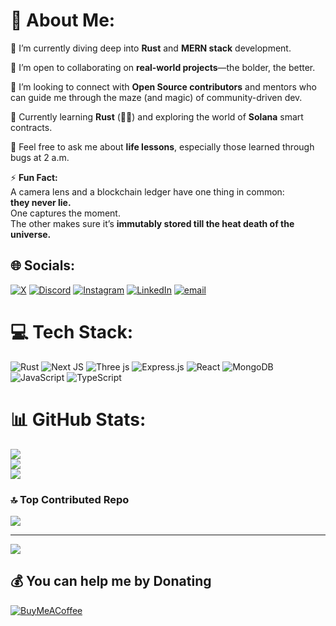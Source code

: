 # 💫 About Me:
🔭 I’m currently diving deep into **Rust** and **MERN stack** development.

👯 I’m open to collaborating on **real-world projects**—the bolder, the better.

🤝 I’m looking to connect with **Open Source contributors** and mentors who can guide me through the maze (and magic) of community-driven dev.

🌱 Currently learning **Rust** (🦀🧠) and exploring the world of **Solana** smart contracts.

💬 Feel free to ask me about **life lessons**, especially those learned through bugs at 2 a.m.

⚡ **Fun Fact:**  
A camera lens and a blockchain ledger have one thing in common:  
**they never lie.**  
One captures the moment.  
The other makes sure it’s **immutably stored till the heat death of the universe.**



## 🌐 Socials:
[![X](https://img.shields.io/badge/X-black.svg?logo=X&logoColor=white)](https://x.com/0xdeepeshW3) [![Discord](https://img.shields.io/badge/Discord-%237289DA.svg?logo=discord&logoColor=white)](https://discord.gg/0xdeepesh) [![Instagram](https://img.shields.io/badge/Instagram-%23E4405F.svg?logo=Instagram&logoColor=white)](https://instagram.com/deepesh.eth) [![LinkedIn](https://img.shields.io/badge/LinkedIn-%230077B5.svg?logo=linkedin&logoColor=white)](https://linkedin.com/in/deepesh-sr) [![email](https://img.shields.io/badge/Email-D14836?logo=gmail&logoColor=white)](mailto:rathoredeepeshsingh@gmail.com) 

# 💻 Tech Stack:
![Rust](https://img.shields.io/badge/rust-%23000000.svg?style=for-the-badge&logo=rust&logoColor=white) ![Next JS](https://img.shields.io/badge/Next-black?style=for-the-badge&logo=next.js&logoColor=white) ![Three js](https://img.shields.io/badge/threejs-black?style=for-the-badge&logo=three.js&logoColor=white) ![Express.js](https://img.shields.io/badge/express.js-%23404d59.svg?style=for-the-badge&logo=express&logoColor=%2361DAFB) ![React](https://img.shields.io/badge/react-%2320232a.svg?style=for-the-badge&logo=react&logoColor=%2361DAFB) ![MongoDB](https://img.shields.io/badge/MongoDB-%234ea94b.svg?style=for-the-badge&logo=mongodb&logoColor=white) ![JavaScript](https://img.shields.io/badge/javascript-%23323330.svg?style=for-the-badge&logo=javascript&logoColor=%23F7DF1E) ![TypeScript](https://img.shields.io/badge/typescript-%23007ACC.svg?style=for-the-badge&logo=typescript&logoColor=white)
# 📊 GitHub Stats:
![](https://github-readme-stats.vercel.app/api?username=deepesh-sr&theme=vision-friendly-dark&hide_border=true&include_all_commits=false&count_private=false)<br/>
![](https://nirzak-streak-stats.vercel.app/?user=deepesh-sr&theme=vision-friendly-dark&hide_border=true)<br/>
![](https://github-readme-stats.vercel.app/api/top-langs/?username=deepesh-sr&theme=vision-friendly-dark&hide_border=true&include_all_commits=false&count_private=false&layout=compact)


### 🔝 Top Contributed Repo
![](https://github-contributor-stats.vercel.app/api?username=deepesh-sr&limit=5&theme=dark&combine_all_yearly_contributions=true)

---
[![](https://visitcount.itsvg.in/api?id=deepesh-sr&icon=2&color=4)](https://visitcount.itsvg.in)

  ## 💰 You can help me by Donating
  [![BuyMeACoffee](https://img.shields.io/badge/Buy%20Me%20a%20Coffee-ffdd00?style=for-the-badge&logo=buy-me-a-coffee&logoColor=black)](https://buymeacoffee.com/dEEv13eRjRQodutata5L5ammEh54mPTo3e8B4wNvjWy) 

  
<!-- Proudly created with GPRM ( https://gprm.itsvg.in ) -->
